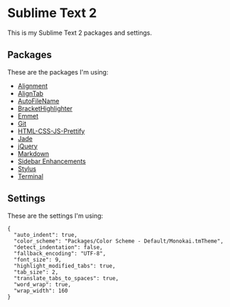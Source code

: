 # Sublime Text 2  

This is my Sublime Text 2 packages and settings.

## Packages

These are the packages I'm using:

- [Alignment](https://packagecontrol.io/packages/Alignment) 
- [AlignTab](https://github.com/randy3k/AlignTab)
- [AutoFileName](https://github.com/BoundInCode/AutoFileName)
- [BracketHighlighter](https://github.com/facelessuser/BracketHighlighter)
- [Emmet](http://emmet.io/)
- [Git](https://github.com/kemayo/sublime-text-git)
- [HTML-CSS-JS-Prettify](https://github.com/victorporof/Sublime-HTMLPrettify)
- [Jade](https://github.com/davidrios/jade-tmbundle)
- [jQuery](https://github.com/SublimeText/jQuery)
- [Markdown](https://github.com/jonschlinkert/sublime-markdown-extended)
- [Sidebar Enhancements](https://github.com/titoBouzout/SideBarEnhancements)
- [Stylus](https://github.com/billymoon/Stylus)
- [Terminal](https://packagecontrol.io/packages/Terminal)


## Settings

These are the settings I'm using:

```
{
  "auto_indent": true,
  "color_scheme": "Packages/Color Scheme - Default/Monokai.tmTheme",
  "detect_indentation": false,
  "fallback_encoding": "UTF-8",
  "font_size": 9,
  "highlight_modified_tabs": true, 
  "tab_size": 2,
  "translate_tabs_to_spaces": true,
  "word_wrap": true,
  "wrap_width": 160
}
```